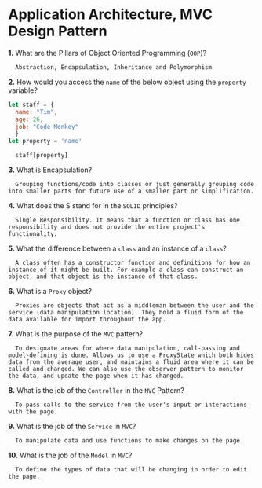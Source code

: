 # Application Architecture, MVC Design Pattern

**1.** What are the Pillars of Object Oriented Programming (`OOP`)?
<!-- enter you answer in the space below -->
```
  Abstraction, Encapsulation, Inheritance and Polymorphism
```
**2.** How would you access the `name` of the below object using the `property` variable?
```js
let staff = {
  name: "Tim",
  age: 26,
  job: "Code Monkey"
  }
let property = 'name'
```
<!-- enter you answer in the space below -->
```
  staff[property]
```
**3.** What is Encapsulation?
<!-- enter you answer in the space below -->
```
  Grouping functions/code into classes or just generally grouping code into smaller parts for future use of a smaller part or simplification. 
```
**4.** What does the S stand for in the `SOLID` principles?
<!-- enter you answer in the space below -->
```
  Single Responsibility. It means that a function or class has one responsibility and does not provide the entire project's functionality.
```
**5.** What the difference between a `class` and an instance of a `class`?
<!-- enter you answer in the space below -->
```
  A class often has a constructor function and definitions for how an instance of it might be built. For example a class can construct an object, and that object is the instance of that class.
```
**6.** What is a `Proxy` object?
<!-- enter you answer in the space below -->
```
  Proxies are objects that act as a middleman between the user and the service (data manipulation location). They hold a fluid form of the data available for import throughout the app.
```

**7.** What is the purpose of the `MVC` pattern?
<!-- enter you answer in the space below -->
```
  To designate areas for where data manipulation, call-passing and model-defining is done. Allows us to use a ProxyState which both hides data from the average user, and maintains a fluid area where it can be called and changed. We can also use the observer pattern to monitor the data, and update the page when it has changed.
```
**8.** What is the job of the `Controller` in the `MVC` Pattern?
<!-- enter you answer in the space below -->
```
  To pass calls to the service from the user's input or interactions with the page.
```

**9.** What is the job of the `Service` in `MVC`?
<!-- enter you answer in the space below -->
```
  To manipulate data and use functions to make changes on the page.
```
**10.** What is the job of the `Model` in `MVC`?
<!-- enter you answer in the space below -->
```
  To define the types of data that will be changing in order to edit the page.
```


